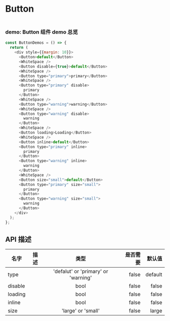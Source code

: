 # Button


### <br/>  demo: Button 组件 demo 总览<br/> 
```js
const ButtonDemos = () => {
  return (
    <div style={{margin: 10}}>
      <Button>default</Button>
      <WhiteSpace />
      <Button disable={true}>default</Button>
      <WhiteSpace />
      <Button type="primary">primary</Button>
      <WhiteSpace />
      <Button type="primary" disable>
        primary
      </Button>
      <WhiteSpace />
      <Button type="warning">warning</Button>
      <WhiteSpace />
      <Button type="warning" disable>
        warning
      </Button>
      <WhiteSpace />
      <Button loading>Loading</Button>
      <WhiteSpace />
      <Button inline>default</Button>
      <Button type="primary" inline>
        primary
      </Button>
      <Button type="warning" inline>
        warning
      </Button>
      <WhiteSpace />
      <Button size="small">default</Button>
      <Button type="primary" size="small">
        primary
      </Button>
      <Button type="warning" size="small">
        warning
      </Button>
    </div>
  );
};

```


## API 描述
|名字| 描述|类型|是否需要|默认值|
| ------------- |:-------------:|:-----:| -----:|-----:|
|type||'defalut' or 'primary' or 'warning'|false|default|
|disable||bool|false|false|
|loading||bool|false|false|
|inline||bool|false|false|
|size||'large' or 'small'|false|large|
    